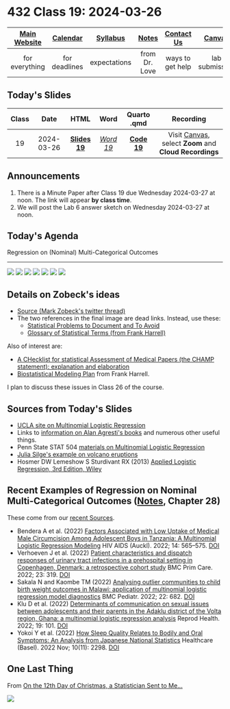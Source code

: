 # 432 Class 19: 2024-03-26

[Main Website](https://thomaselove.github.io/432-2024/) | [Calendar](https://thomaselove.github.io/432-2024/calendar.html) | [Syllabus](https://thomaselove.github.io/432-syllabus-2024/) | [Notes](https://thomaselove.github.io/432-notes/) | [Contact Us](https://thomaselove.github.io/432-2024/contact.html) | [Canvas](https://canvas.case.edu) | [Data and Code](https://github.com/THOMASELOVE/432-data) | [Sources](https://github.com/THOMASELOVE/432-classes-2024/tree/main/sources)
:-----------: | :--------------: | :----------: | :---------: | :-------------: | :-----------: | :------------: |:------:
for everything | for deadlines | expectations | from Dr. Love | ways to get help | lab submission | for downloads | to read

## Today's Slides

Class | Date | HTML | Word | Quarto .qmd | Recording
:---: | :--------: | :------: | :------: | :------: | :-------------:
19 | 2024-03-26 | **[Slides 19](https://thomaselove.github.io/432-slides-2024/slides19.html)** | *[Word 19](https://thomaselove.github.io/432-slides-2024/slides19w.docx)* | **[Code 19](https://github.com/THOMASELOVE/432-slides-2024/blob/main/slides19.qmd)** | Visit [Canvas](https://canvas.case.edu/), select **Zoom** and **Cloud Recordings**

## Announcements

1. There is a Minute Paper after Class 19 due Wednesday 2024-03-27 at noon. The link will appear **by class time**.
2. We will post the Lab 6 answer sketch on Wednesday 2024-03-27 at noon.

## Today's Agenda

Regression on (Nominal) Multi-Categorical Outcomes

---

![](figures/zobeck0.png)
![](figures/zobeck1.png)
![](figures/zobeck2.png)
![](figures/zobeck3.png)
![](figures/zobeck4.png)
![](figures/zobeck5.png)
![](figures/zobeck6.png)

## Details on Zobeck's ideas

- [Source (Mark Zobeck's twitter thread)](https://twitter.com/MarkZobeck/status/1506615109170442244)
- The two references in the final image are dead links. Instead, use these:
    - [Statistical Problems to Document and To Avoid](https://discourse.datamethods.org/t/author-checklist/3407)
    - [Glossary of Statistical Terms (from Frank Harrell)](https://hbiostat.org/glossary/)

Also of interest are:

- [A CHecklist for statistical Assessment of Medical Papers (the CHAMP statement): explanation and elaboration](https://bjsm.bmj.com/content/55/18/1009.2)
- [Biostatistical Modeling Plan](https://www.fharrell.com/post/modplan) from Frank Harrell.

I plan to discuss these issues in Class 26 of the course.
 
## Sources from Today's Slides

- [UCLA site on Multinomial Logistic Regression](https://stats.oarc.ucla.edu/r/dae/multinomial-logistic-regression/)
- Links to [information on Alan Agresti's books](https://users.stat.ufl.edu/~aa/) and numerous other useful things.
- Penn State STAT 504 [materials on Multinomial Logistic Regression](https://online.stat.psu.edu/stat504/lesson/8)
- [Julia Silge's example on volcano eruptions](https://juliasilge.com/blog/multinomial-volcano-eruptions/)
- Hosmer DW Lemeshow S Sturdivant RX (2013) [Applied Logistic Regression, 3rd Edition, Wiley](https://www.wiley.com/en-us/Applied+Logistic+Regression%2C+3rd+Edition-p-9780470582473)

## Recent Examples of Regression on Nominal Multi-Categorical Outcomes ([Notes](https://thomaselove.github.io/432-notes/), Chapter 28)

These come from our [recent Sources](https://github.com/THOMASELOVE/432-sources/blob/main/recent.md#methods-for-regression-on-nominal-multi-categorical-outcomes-notes-chapter-28).

- Bendera A et al. (2022) [Factors Associated with Low Uptake of Medical Male Circumcision Among Adolescent Boys in Tanzania: A Multinomial Logistic Regression Modeling](https://www.ncbi.nlm.nih.gov/pmc/articles/PMC9785118/) HIV AIDS (Auckl). 2022; 14: 565–575. [DOI](https://doi.org/10.2147%2FHIV.S387380)
- Verhoeven J et al. (2022) [Patient characteristics and dispatch responses of urinary tract infections in a prehospital setting in Copenhagen, Denmark: a retrospective cohort study](https://www.ncbi.nlm.nih.gov/pmc/articles/PMC9736713/) BMC Prim Care. 2022; 23: 319. [DOI](https://doi.org/10.1186%2Fs12875-022-01915-4)
- Sakala N and Kaombe TM (2022) [Analysing outlier communities to child birth weight outcomes in Malawi: application of multinomial logistic regression model diagnostics](https://www.ncbi.nlm.nih.gov/pmc/articles/PMC9701370/) BMC Pediatr. 2022; 22: 682. [DOI](https://doi.org/10.1186%2Fs12887-022-03742-z)
- Klu D et al. (2022) [Determinants of communication on sexual issues between adolescents and their parents in the Adaklu district of the Volta region, Ghana: a multinomial logistic regression analysis](https://www.ncbi.nlm.nih.gov/pmc/articles/PMC9044737/) Reprod Health. 2022; 19: 101. [DOI](https://doi.org/10.1186%2Fs12978-022-01402-0)
- Yokoi Y et al. (2022) [How Sleep Quality Relates to Bodily and Oral Symptoms: An Analysis from Japanese National Statistics](https://www.ncbi.nlm.nih.gov/pmc/articles/PMC9690173/) Healthcare (Basel). 2022 Nov; 10(11): 2298. [DOI](https://doi.org/10.3390%2Fhealthcare10112298)

## One Last Thing

From [On the 12th Day of Christmas, a Statistician Sent to Me...](https://www.bmj.com/content/379/bmj-2022-072883)

![](figures/christmas2.png)
